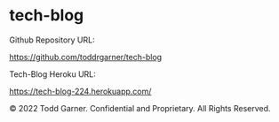 # tech-blog






Github Repository URL:

https://github.com/toddrgarner/tech-blog

Tech-Blog Heroku URL:

https://tech-blog-224.herokuapp.com/

© 2022 Todd Garner. Confidential and Proprietary. All Rights Reserved.
